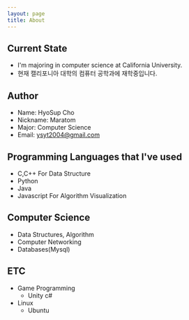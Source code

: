 ```yaml
---
layout: page
title: About
---
```

## Current State
* I'm majoring in computer science at California University. 
* 현재 캘리포니아 대학의 컴퓨터 공학과에 재학중입니다.

## Author
* Name: HyoSup Cho
* Nickname: Maratom
* Major: Computer Science
* Email: ysyt2004@gmail.com

## Programming Languages that I've used
* C,C++ For Data Structure
* Python
* Java
* Javascript For Algorithm Visualization

## Computer Science
* Data Structures, Algorithm
* Computer Networking
* Databases(Mysql)

## ETC
* Game Programming
  * Unity c#
* Linux
  * Ubuntu
